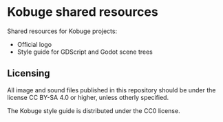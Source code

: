# Kobuge shared resources

Shared resources for Kobuge projects:
 - Official logo
 - Style guide for GDScript and Godot scene trees

## Licensing

All image and sound files published in this repository should be
under the license CC BY-SA 4.0 or higher, unless otherly specified.

The Kobuge style guide is distributed under the CC0 license.
